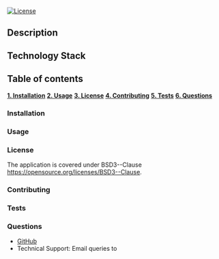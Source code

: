 # 


[![License](https://img.shields.io/badge/License-BSD3--Clause-blue.svg)](https://opensource.org/licenses/BSD3--Clause)

## Description



## Technology Stack



## Table of contents

[**1. Installation**](#installation)
[**2. Usage**](#usage)
[**3. License**](#license)
[**4. Contributing**](#contributing)
[**5. Tests**](#tests)
[**6. Questions**](#questions)

### Installation

>

### Usage

>

### License

The application  is covered under BSD3--Clause https://opensource.org/licenses/BSD3--Clause.

### Contributing

>

### Tests

>

### Questions

- [GitHub](https://github.com/)
- Technical Support: Email queries to 
